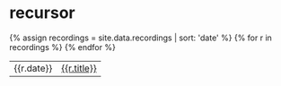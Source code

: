 # recursor
<table>
{% assign recordings = site.data.recordings | sort: 'date' %}
{% for r in recordings %}
    <tr>
        <td>{{r.date}}</td>
        <td><a href="{{site.url}}{{r.path}}">{{r.title}}</a></td>
    </tr>
{% endfor %}
</table>
